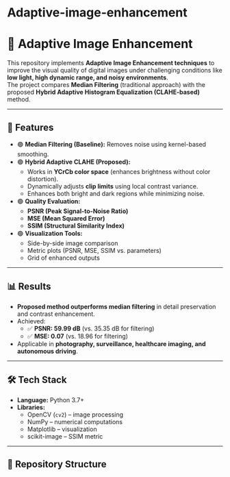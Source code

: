 # Adaptive-image-enhancement
# 📸 Adaptive Image Enhancement

This repository implements **Adaptive Image Enhancement techniques** to improve the visual quality of digital images under challenging conditions like **low light, high dynamic range, and noisy environments**.  
The project compares **Median Filtering** (traditional approach) with the proposed **Hybrid Adaptive Histogram Equalization (CLAHE-based)** method.  

---

## 🚀 Features
- 🟢 **Median Filtering (Baseline):** Removes noise using kernel-based smoothing.  
- 🟢 **Hybrid Adaptive CLAHE (Proposed):**  
  - Works in **YCrCb color space** (enhances brightness without color distortion).  
  - Dynamically adjusts **clip limits** using local contrast variance.  
  - Enhances both bright and dark regions while minimizing noise.  
- 🟢 **Quality Evaluation:**  
  - **PSNR (Peak Signal-to-Noise Ratio)**  
  - **MSE (Mean Squared Error)**  
  - **SSIM (Structural Similarity Index)**  
- 🟢 **Visualization Tools:**  
  - Side-by-side image comparison  
  - Metric plots (PSNR, MSE, SSIM vs. parameters)  
  - Grid of enhanced outputs  

---

## 📊 Results
- **Proposed method outperforms median filtering** in detail preservation and contrast enhancement.  
- Achieved:  
  - ✅ **PSNR: 59.99 dB** (vs. 35.35 dB for filtering)  
  - ✅ **MSE: 0.07** (vs. 18.96 for filtering)  
- Applicable in **photography, surveillance, healthcare imaging, and autonomous driving**.  

---

## 🛠 Tech Stack
- **Language:** Python 3.7+  
- **Libraries:**  
  - OpenCV (`cv2`) – image processing  
  - NumPy – numerical computations  
  - Matplotlib – visualization  
  - scikit-image – SSIM metric  

---

## 📂 Repository Structure

